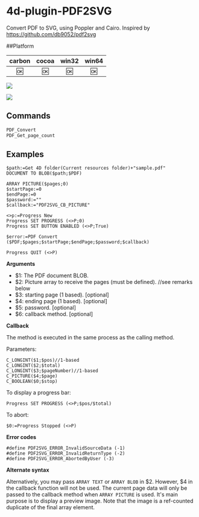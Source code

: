 # 4d-plugin-PDF2SVG
Convert PDF to SVG, using Poppler and Cairo. Inspired by https://github.com/db9052/pdf2svg

##Platform

| carbon | cocoa | win32 | win64 |
|:------:|:-----:|:---------:|:---------:|
|🆗|🆗|🆗|🆗|

![](https://github.com/miyako/4d-plugin-PDF2SVG/blob/master/images/screenshot.png)

![](https://github.com/miyako/4d-plugin-PDF2SVG/blob/master/images/screenshot-w.png)

Commands
---

```c
PDF_Convert
PDF_Get_page_count
```

Examples
---

```
$path:=Get 4D folder(Current resources folder)+"sample.pdf"
DOCUMENT TO BLOB($path;$PDF)

ARRAY PICTURE($pages;0)
$startPage:=0
$endPage:=0
$password:=""
$callback:="PDF2SVG_CB_PICTURE"

<>p:=Progress New 
Progress SET PROGRESS (<>P;0)
Progress SET BUTTON ENABLED (<>P;True)

$error:=PDF Convert ($PDF;$pages;$startPage;$endPage;$password;$callback)

Progress QUIT (<>P)
```

**Arguments**

* $1: The PDF document BLOB.
* $2: Picture array to receive the pages (must be defined). //see remarks below
* $3: starting page (1 based). [optional]
* $4: ending page (1 based). [optional]
* $5: password. [optional]
* $6: callback method. [optional]

**Callback**

The method is executed in the same process as the calling method.

Parameters:

```
C_LONGINT($1;$pos)//1-based
C_LONGINT($2;$total)
C_LONGINT($3;$pageNumber)//1-based
C_PICTURE($4;$page)
C_BOOLEAN($0;$stop)
```

To display a progress bar:

```
Progress SET PROGRESS (<>P;$pos/$total)
```

To abort:

```
$0:=Progress Stopped (<>P)
```

**Error codes**

```
#define PDF2SVG_ERROR_InvalidSourceData (-1)
#define PDF2SVG_ERROR_InvalidReturnType (-2)
#define PDF2SVG_ERROR_AbortedByUser (-3)
```

**Alternate syntax**

Alternatively, you may pass ```ARRAY TEXT``` or ```ARRAY BLOB``` in $2. However, $4 in the callback function will not be used. The current page data will only be passed to the callback method when ```ARRAY PICTURE``` is used. It's main purpose is to  display a preview image. Note that the image is a ref-counted duplicate of the final array element. 
